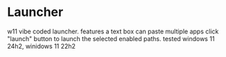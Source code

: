 # Launcher
w11 vibe coded launcher.
features a text box can paste multiple apps click "launch" button to launch the selected enabled paths. 
tested windows 11 24h2, winidows 11 22h2
